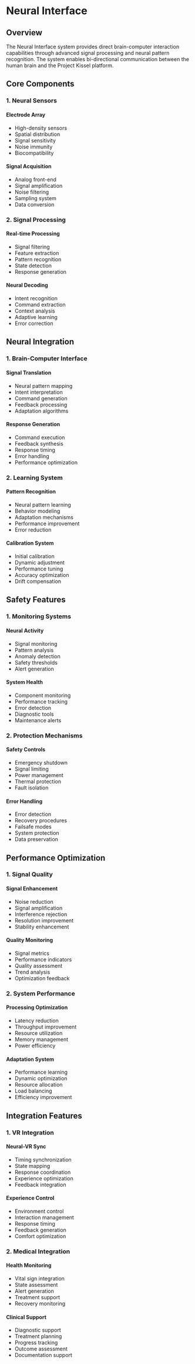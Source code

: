 # Neural Interface

## Overview

The Neural Interface system provides direct brain-computer interaction capabilities through advanced signal processing and neural pattern recognition. The system enables bi-directional communication between the human brain and the Project Kissel platform.

## Core Components

### 1. Neural Sensors

#### Electrode Array
- High-density sensors
- Spatial distribution
- Signal sensitivity
- Noise immunity
- Biocompatibility

#### Signal Acquisition
- Analog front-end
- Signal amplification
- Noise filtering
- Sampling system
- Data conversion

### 2. Signal Processing

#### Real-time Processing
- Signal filtering
- Feature extraction
- Pattern recognition
- State detection
- Response generation

#### Neural Decoding
- Intent recognition
- Command extraction
- Context analysis
- Adaptive learning
- Error correction

## Neural Integration

### 1. Brain-Computer Interface

#### Signal Translation
- Neural pattern mapping
- Intent interpretation
- Command generation
- Feedback processing
- Adaptation algorithms

#### Response Generation
- Command execution
- Feedback synthesis
- Response timing
- Error handling
- Performance optimization

### 2. Learning System

#### Pattern Recognition
- Neural pattern learning
- Behavior modeling
- Adaptation mechanisms
- Performance improvement
- Error reduction

#### Calibration System
- Initial calibration
- Dynamic adjustment
- Performance tuning
- Accuracy optimization
- Drift compensation

## Safety Features

### 1. Monitoring Systems

#### Neural Activity
- Signal monitoring
- Pattern analysis
- Anomaly detection
- Safety thresholds
- Alert generation

#### System Health
- Component monitoring
- Performance tracking
- Error detection
- Diagnostic tools
- Maintenance alerts

### 2. Protection Mechanisms

#### Safety Controls
- Emergency shutdown
- Signal limiting
- Power management
- Thermal protection
- Fault isolation

#### Error Handling
- Error detection
- Recovery procedures
- Failsafe modes
- System protection
- Data preservation

## Performance Optimization

### 1. Signal Quality

#### Signal Enhancement
- Noise reduction
- Signal amplification
- Interference rejection
- Resolution improvement
- Stability enhancement

#### Quality Monitoring
- Signal metrics
- Performance indicators
- Quality assessment
- Trend analysis
- Optimization feedback

### 2. System Performance

#### Processing Optimization
- Latency reduction
- Throughput improvement
- Resource utilization
- Memory management
- Power efficiency

#### Adaptation System
- Performance learning
- Dynamic optimization
- Resource allocation
- Load balancing
- Efficiency improvement

## Integration Features

### 1. VR Integration

#### Neural-VR Sync
- Timing synchronization
- State mapping
- Response coordination
- Experience optimization
- Feedback integration

#### Experience Control
- Environment control
- Interaction management
- Response timing
- Feedback generation
- Comfort optimization

### 2. Medical Integration

#### Health Monitoring
- Vital sign integration
- State assessment
- Alert generation
- Treatment support
- Recovery monitoring

#### Clinical Support
- Diagnostic support
- Treatment planning
- Progress tracking
- Outcome assessment
- Documentation support 